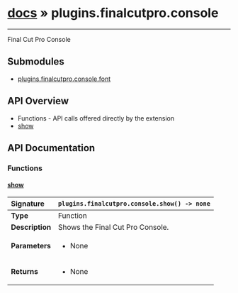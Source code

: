 # [docs](index.md) » plugins.finalcutpro.console
---

Final Cut Pro Console

## Submodules
 * [plugins.finalcutpro.console.font](plugins.finalcutpro.console.font.md)

## API Overview
* Functions - API calls offered directly by the extension
 * [show](#show)

## API Documentation

### Functions

#### [show](#show)
| <span style="float: left;">**Signature**</span> | <span style="float: left;">`plugins.finalcutpro.console.show() -> none` </span>                                                          |
| -----------------------------------------------------|---------------------------------------------------------------------------------------------------------|
| **Type**                                             | Function |
| **Description**                                      | Shows the Final Cut Pro Console. |
| **Parameters**                                       | <ul><li>None</li></ul> |
| **Returns**                                          | <ul><li>None</li></ul> |

